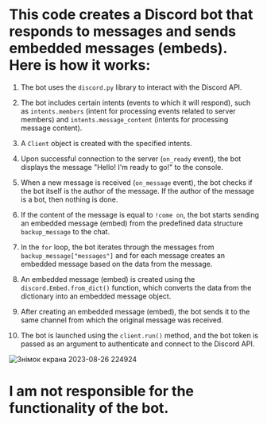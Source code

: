 # This code creates a Discord bot that responds to messages and sends embedded messages (embeds). Here is how it works:

1. The bot uses the `discord.py` library to interact with the Discord API.

2. The bot includes certain intents (events to which it will respond), such as `intents.members` (intent for processing events related to server members) and `intents.message_content` (intents for processing message content).

3. A `Client` object is created with the specified intents.

4. Upon successful connection to the server (`on_ready` event), the bot displays the message "Hello! I'm ready to go!" to the console.

5. When a new message is received (`on_message` event), the bot checks if the bot itself is the author of the message. If the author of the message is a bot, then nothing is done.

6. If the content of the message is equal to `!come on`, the bot starts sending an embedded message (embed) from the predefined data structure `backup_message` to the chat.

7. In the `for` loop, the bot iterates through the messages from `backup_message["messages"]` and for each message creates an embedded message based on the data from the message.

8. An embedded message (embed) is created using the `discord.Embed.from_dict()` function, which converts the data from the dictionary into an embedded message object.

9. After creating an embedded message (embed), the bot sends it to the same channel from which the original message was received.

10. The bot is launched using the `client.run()` method, and the bot token is passed as an argument to authenticate and connect to the Discord API.

![Знімок екрана 2023-08-26 224924](https://github.com/AndreMuhamed/Game_Room/assets/128980327/14588540-c840-4dbf-9aef-38c598fd5800)

# I am not responsible for the functionality of the bot.
